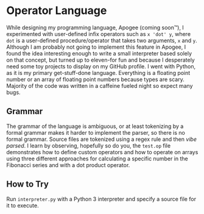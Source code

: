 # Operator Language
While designing my programming language, Apogee (coming soon™), I experimented with user-defined infix operators such as `x 'dot' y`, where `dot` is a user-defined procedure/operator that takes two arguments, `x` and `y`. Although I am probably not going to implement this feature in Apogee, I found the idea interesting enough to write a small interpreter based solely on that concept, but turned up to eleven-for fun and because I desperately need some toy projects to display on my GitHub profile. I went with Python, as it is my primary get-stuff-done language. Everything is a floating point number or an array of floating point numbers because types are scary. Majority of the code was written in a caffeine fueled night so expect many bugs.

## Grammar
The grammar of the language is ambiguous, or at least tokenizing by a formal grammar makes it harder to implement the parser, so there is no formal grammar. Source files are tokenized using a regex rule and then _vibe parsed_. I learn by observing, hopefully so do you, the `test.op` file demonstrates how to define custom operators and how to operate on arrays using three different approaches for calculating a specific number in the Fibonacci series and with a dot product operator.

## How to Try
Run `interpreter.py` with a Python 3 interpreter and specify a source file for it to execute. 
